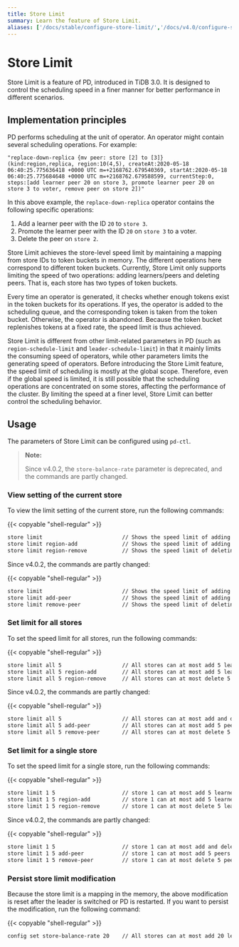 ```yaml
---
title: Store Limit
summary: Learn the feature of Store Limit.
aliases: ['/docs/stable/configure-store-limit/','/docs/v4.0/configure-store-limit/']
---
```


# Store Limit

Store Limit is a feature of PD, introduced in TiDB 3.0. It is designed to control the scheduling speed in a finer manner for better performance in different scenarios.

## Implementation principles

PD performs scheduling at the unit of operator. An operator might contain several scheduling operations. For example:

```
"replace-down-replica {mv peer: store [2] to [3]} (kind:region,replica, region:10(4,5), createAt:2020-05-18 06:40:25.775636418 +0000 UTC m=+2168762.679540369, startAt:2020-05-18 06:40:25.775684648 +0000 UTC m=+2168762.679588599, currentStep:0, steps:[add learner peer 20 on store 3, promote learner peer 20 on store 3 to voter, remove peer on store 2])"
```

In this above example, the `replace-down-replica` operator contains the following specific operations:

1. Add a learner peer with the ID `20` to `store 3`.
2. Promote the learner peer with the ID `20` on `store 3` to a voter.
3. Delete the peer on `store 2`.

Store Limit achieves the store-level speed limit by maintaining a mapping from store IDs to token buckets in memory. The different operations here correspond to different token buckets. Currently, Store Limit only supports limiting the speed of two operations: adding learners/peers and deleting peers. That is, each store has two types of token buckets.

Every time an operator is generated, it checks whether enough tokens exist in the token buckets for its operations. If yes, the operator is added to the scheduling queue, and the corresponding token is taken from the token bucket. Otherwise, the operator is abandoned. Because the token bucket replenishes tokens at a fixed rate, the speed limit is thus achieved.

Store Limit is different from other limit-related parameters in PD (such as `region-schedule-limit` and `leader-schedule-limit`) in that it mainly limits the consuming speed of operators, while other parameters limits the generating speed of operators. Before introducing the Store Limit feature, the speed limit of scheduling is mostly at the global scope. Therefore, even if the global speed is limited, it is still possible that the scheduling operations are concentrated on some stores, affecting the performance of the cluster. By limiting the speed at a finer level, Store Limit can better control the scheduling behavior.

## Usage

The parameters of Store Limit can be configured using `pd-ctl`.

> **Note:**
>
> Since v4.0.2, the `store-balance-rate` parameter is deprecated, and the commands are partly changed.

### View setting of the current store

To view the limit setting of the current store, run the following commands:

{{< copyable "shell-regular" >}}

```bash
store limit                         // Shows the speed limit of adding learners/peers in all stores (if a specific type is not set, this command shows the speed of adding learners/peers).
store limit region-add              // Shows the speed limit of adding learners/peers in all stores.
store limit region-remove           // Shows the speed limit of deleting learners/peers in all stores. 
```

Since v4.0.2, the commands are partly changed:

{{< copyable "shell-regular" >}}

```bash
store limit                         // Shows the speed limit of adding and deleting peers in all stores.
store limit add-peer                // Shows the speed limit of adding peers in all stores.
store limit remove-peer             // Shows the speed limit of deleting peers in all stores. 
```

### Set limit for all stores

To set the speed limit for all stores, run the following commands:

{{< copyable "shell-regular" >}}

```bash
store limit all 5                   // All stores can at most add 5 learns/peers per minute (if a specific type is not set, this command sets the speed of adding learners/peers).
store limit all 5 region-add        // All stores can at most add 5 learns/peers per minute.
store limit all 5 region-remove     // All stores can at most delete 5 learns/peers per minute.
```

Since v4.0.2, the commands are partly changed:

{{< copyable "shell-regular" >}}

```bash
store limit all 5                   // All stores can at most add and delete 5 peers per minute.
store limit all 5 add-peer          // All stores can at most add 5 peers per minute.
store limit all 5 remove-peer       // All stores can at most delete 5 peers per minute.
```

### Set limit for a single store

To set the speed limit for a single store, run the following commands:

{{< copyable "shell-regular" >}}

```bash
store limit 1 5                     // store 1 can at most add 5 learners/peers per minute (if a specific type is not set, this command sets the speed of adding learners/peers).
store limit 1 5 region-add          // store 1 can at most add 5 learners/peers per minute.
store limit 1 5 region-remove       // store 1 can at most delete 5 learners/peers per minute.
```

Since v4.0.2, the commands are partly changed:

{{< copyable "shell-regular" >}}

```bash
store limit 1 5                     // store 1 can at most add and delete 5 peers per minute.
store limit 1 5 add-peer            // store 1 can at most add 5 peers per minute.
store limit 1 5 remove-peer         // store 1 can at most delete 5 peers per minute.
```

### Persist store limit modification

Because the store limit is a mapping in the memory, the above modification is reset after the leader is switched or PD is restarted. If you want to persist the modification, run the following command:

{{< copyable "shell-regular" >}}

```bash
config set store-balance-rate 20    // All stores can at most add 20 learners/peers or delete 20 peers per minute.
```
